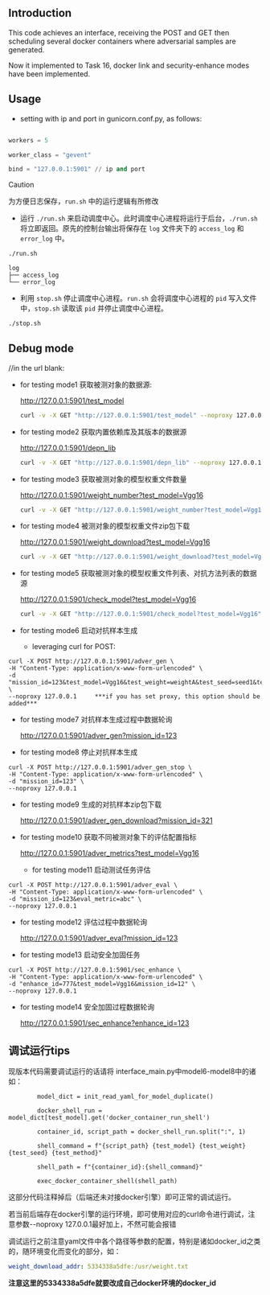 ## Introduction

This code achieves an interface, receiving the POST and GET then scheduling several docker containers where adversarial samples are generated.

Now it implemented to Task 16, docker link and security-enhance modes have been implemented.

## Usage

- setting with ip and port in gunicorn.conf.py, as follows:

```python

workers = 5

worker_class = "gevent"

bind = "127.0.0.1:5901" // ip and port
```

> [!CAUTION]
> 为方便日志保存，`run.sh` 中的运行逻辑有所修改

- 运行 `./run.sh` 来启动调度中心。此时调度中心进程将运行于后台，`./run.sh` 将立即返回。原先的控制台输出将保存在 `log` 文件夹下的 `access_log` 和 `error_log` 中。

```bash
./run.sh
```

```text
log
├── access_log
└── error_log
```

- 利用 `stop.sh` 停止调度中心进程。`run.sh` 会将调度中心进程的 `pid` 写入文件中，`stop.sh` 读取该 `pid` 并停止调度中心进程。

```bash
./stop.sh
```

## Debug mode

//in the url blank:

- for testing mode1 获取被测对象的数据源:

  <http://127.0.0.1:5901/test_model>

  ```bash
  curl -v -X GET "http://127.0.0.1:5901/test_model" --noproxy 127.0.0.1
  ```

- for testing mode2 获取内置依赖库及其版本的数据源

  <http://127.0.0.1:5901/depn_lib>

  ```bash
  curl -v -X GET "http://127.0.0.1:5901/depn_lib" --noproxy 127.0.0.1
  ```

- for testing mode3 获取被测对象的模型权重文件数量

  <http://127.0.0.1:5901/weight_number?test_model=Vgg16>

  ```bash
  curl -v -X GET "http://127.0.0.1:5901/weight_number?test_model=Vgg16" --noproxy 127.0.0.1
  ```

- for testing mode4 被测对象的模型权重文件zip包下载

  <http://127.0.0.1:5901/weight_download?test_model=Vgg16>

  ```bash
  curl -v -X GET "http://127.0.0.1:5901/weight_download?test_model=Vgg16" -o "Vgg16_weights.zip" --noproxy 127.0.0.1
  ```

- for testing mode5 获取被测对象的模型权重文件列表、对抗方法列表的数据源

  <http://127.0.0.1:5901/check_model?test_model=Vgg16>

  ```bash
  curl -v -X GET "http://127.0.0.1:5901/check_model?test_model=Vgg16" --noproxy 127.0.0.1
  ```

- for testing mode6 启动对抗样本生成

  - leveraging curl for POST:

```shell
curl -X POST http://127.0.0.1:5901/adver_gen \
-H "Content-Type: application/x-www-form-urlencoded" \
-d "mission_id=123&test_model=Vgg16&test_weight=weightA&test_seed=seed1&test_method=FGSM&timeout=3600"  \
--noproxy 127.0.0.1     ***if you has set proxy, this option should be added***
```

- for testing mode7 对抗样本生成过程中数据轮询

  <http://127.0.0.1:5901/adver_gen?mission_id=123>

- for testing mode8 停止对抗样本生成

```shell
curl -X POST http://127.0.0.1:5901/adver_gen_stop \
-H "Content-Type: application/x-www-form-urlencoded" \
-d "mission_id=123" \
--noproxy 127.0.0.1
```

- for testing mode9 生成的对抗样本zip包下载

  <http://127.0.0.1:5901/adver_gen_download?mission_id=321>

- for testing mode10 获取不同被测对象下的评估配置指标

  <http://127.0.0.1:5901/adver_metrics?test_model=Vgg16>

  - for testing mode11 启动测试任务评估

```shell
curl -X POST http://127.0.0.1:5901/adver_eval \
-H "Content-Type: application/x-www-form-urlencoded" \
-d "mission_id=123&eval_metric=abc" \
--noproxy 127.0.0.1
```

- for testing mode12 评估过程中数据轮询

  <http://127.0.0.1:5901/adver_eval?mission_id=123>

- for testing mode13 启动安全加固任务

```shell
curl -X POST http://127.0.0.1:5901/sec_enhance \
-H "Content-Type: application/x-www-form-urlencoded" \
-d "enhance_id=777&test_model=Vgg16&mission_id=12" \
--noproxy 127.0.0.1
```

- for testing mode14 安全加固过程数据轮询

  <http://127.0.0.1:5901/sec_enhance?enhance_id=123>

## 调试运行tips

现版本代码需要调试运行的话请将 interface_main.py中model6-model8中的诸如：

```
        model_dict = init_read_yaml_for_model_duplicate()

        docker_shell_run = model_dict[test_model].get('docker_container_run_shell')

        container_id, script_path = docker_shell_run.split(":", 1)

        shell_command = f"{script_path} {test_model} {test_weight} {test_seed} {test_method}"

        shell_path = f"{container_id}:{shell_command}"

        exec_docker_container_shell(shell_path)
```

这部分代码注释掉后（后端还未对接docker引擎）即可正常的调试运行。

若当前后端存在docker引擎的运行环境，即可使用对应的curl命令进行调试，注意参数--noproxy 127.0.0.1最好加上，不然可能会报错

调试运行之前注意yaml文件中各个路径等参数的配置，特别是诸如docker_id之类的，随环境变化而变化的部分，如：

```yaml
weight_download_addr: 5334338a5dfe:/usr/weight.txt
```

**注意这里的5334338a5dfe就要改成自己docker环境的docker_id**
